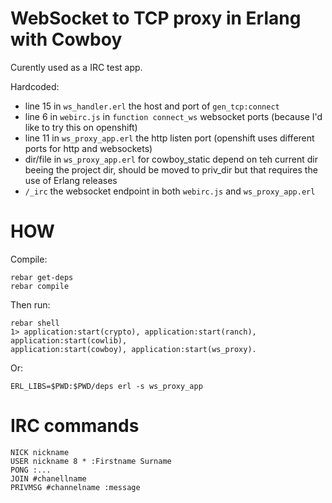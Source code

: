 WebSocket to TCP proxy in Erlang with Cowboy
============================================


Curently used as a IRC test app.


Hardcoded:
 * line 15 in `ws_handler.erl` the host and port of `gen_tcp:connect`
 * line 6 in `webirc.js` in `function connect_ws` websocket ports (because I'd like to try this on openshift)
 * line 11 in `ws_proxy_app.erl` the http listen port (openshift uses different ports for http and websockets)
 * dir/file in `ws_proxy_app.erl` for cowboy_static depend on teh current dir beeing the project dir, should be moved to
   priv_dir but that requires the use of Erlang releases
 * `/_irc` the websocket endpoint in both `webirc.js` and `ws_proxy_app.erl`



HOW
===

Compile:

    rebar get-deps
    rebar compile


Then run:

    rebar shell
    1> application:start(crypto), application:start(ranch), application:start(cowlib),
    application:start(cowboy), application:start(ws_proxy).

Or:

    ERL_LIBS=$PWD:$PWD/deps erl -s ws_proxy_app


IRC commands
============

    NICK nickname
    USER nickname 8 * :Firstname Surname
    PONG :...
    JOIN #chanellname
    PRIVMSG #channelname :message
